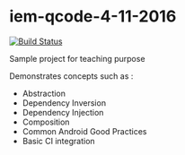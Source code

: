 # iem-qcode-4-11-2016

[![Build Status](https://travis-ci.org/adamiltone/iem-qcode-4-11-2016.svg?branch=master)](https://travis-ci.org/adamiltone/iem-qcode-4-11-2016)

Sample project for teaching purpose

Demonstrates concepts such as :

- Abstraction
- Dependency Inversion
- Dependency Injection
- Composition
- Common Android Good Practices
- Basic CI integration
